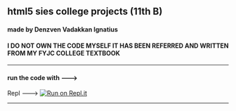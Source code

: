 ## html5 sies college projects (11th B)
#### made by Denzven Vadakkan Ignatius
#### I DO NOT OWN THE CODE MYSELF IT HAS BEEN REFERRED AND WRITTEN FROM MY FYJC COLLEGE TEXTBOOK
---
#### run the code with --->

Repl ---> [![Run on Repl.it](https://repl.it/badge/github/denzven/HTML5_college_programs)](https://repl.it/github/denzven/HTML5_college_programs)

---
